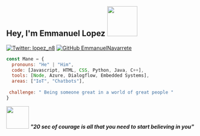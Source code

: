 <h2> Hey, I'm Emmanuel Lopez <img src="https://media.giphy.com/media/L2fhrK3Jpual0S9SLE/giphy.gif" width="80"></h2>

[![Twitter: lopez_n8](https://img.shields.io/twitter/follow/lopez_n8?style=social)](https://twitter.com/lopez_n8)
[![GitHub EmmanuelNavarrete](https://img.shields.io/github/followers/EmmanuelNavarrete?label=follow&style=social)](https://github.com/EmmanuelNavarrete)
```javascript
const Mane = {
  pronouns: "He" | "Him",
  code: [Javascript, HTML, CSS, Python, Java, C++], 
  tools: [Node, Azure, Dialogflow, Embedded Systems],
  areas: ["IoT", "Chatbots"],
 
 challenge: " Being someone great in a world of great people "
}
```

<img src="https://64.media.tumblr.com/e9131bd1db853a18c058f3cba5cb921b/cd52f85d4394f8f6-53/s540x810/6b4b9c7aa60d0514429bc43004acb4ffb24cd093.gifv" width="60"> <em><b> "20 sec of courage is all that you need to start believing in you"</b> </em>
